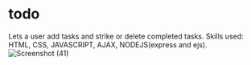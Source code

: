 # todo
Lets a user add tasks and strike or delete completed tasks. 
Skills used: HTML, CSS, JAVASCRIPT, AJAX, NODEJS(express and ejs).
![Screenshot (41)](https://user-images.githubusercontent.com/76260217/115352543-16f20d80-a1d5-11eb-8a00-2d6105fefeee.png)
